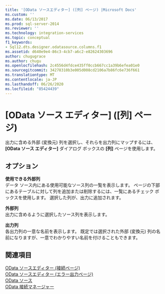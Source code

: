 ```yaml
---
title: '[OData ソースエディター] ([列] ページ) |Microsoft Docs'
ms.custom: ''
ms.date: 06/13/2017
ms.prod: sql-server-2014
ms.reviewer: ''
ms.technology: integration-services
ms.topic: conceptual
f1_keywords:
- Sql12.dts.designer.odatasource.columns.f1
ms.assetid: d640e9e4-86c3-4cb7-a6c2-e82624303696
author: chugugrace
ms.author: chugu
ms.openlocfilehash: 2c4556d4fdce435ff0ccb667cc1a39b6efea01e0
ms.sourcegitcommit: 34278310b3e005d008cd2106a7b86fc6e736f661
ms.translationtype: MT
ms.contentlocale: ja-JP
ms.lasthandoff: 06/26/2020
ms.locfileid: "85424439"
---
```

# <a name="odata-source-editor-columns-page"></a>[OData ソース エディター] ([列] ページ)
  出力に含める外部 (変換元) 列を選択し、それらを出力列にマップするには、 **[OData ソース エディター]** ダイアログ ボックスの **[列]** ページを使用します。  
  
## <a name="options"></a>オプション  
 **使用できる外部列**  
 データ ソース内にある使用可能なソース列の一覧を表示します。 ページの下部にあるテーブルに対して列を追加または削除するには、一覧にあるチェック ボックスを使用します。 選択した列が、出力に追加されます。  
  
 **外部列**  
 出力に含めるように選択したソース列を表示します。  
  
 **出力列**  
 各出力列の一意な名前を表示します。 既定では選択された外部 (変換元) 列の名前になりますが、一意でわかりやすい名前を付けることもできます。  
  
## <a name="see-also"></a>関連項目  
 [OData ソースエディター &#40;接続ページ&#41;](../../2014/integration-services/odata-source-editor-connection-page.md)   
 [OData ソースエディター &#40;エラー出力ページ&#41;](../../2014/integration-services/odata-source-editor-error-output-page.md)   
 [OData ソース](data-flow/odata-source.md)   
 [OData 接続マネージャー](connection-manager/odata-connection-manager.md)  
  
  
